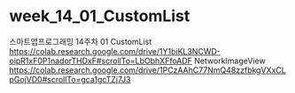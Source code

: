# week_14_01_CustomList
스마트앱프로그래밍 14주차 01
CustomList
https://colab.research.google.com/drive/1Y1biKL3NCWD-oipR1xF0P1nadorTHDxF#scrollTo=LbObhXFfoADF
NetworkImageView
https://colab.research.google.com/drive/1PCzAAhC77NmQ48zzfbkgVXxCLpGojVD0#scrollTo=gca1gcTZj7J3